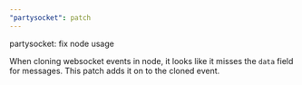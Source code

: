 ```yaml
---
"partysocket": patch
---
```


partysocket: fix node usage

When cloning websocket events in node, it looks like it misses the `data` field for messages. This patch adds it on to the cloned event.
